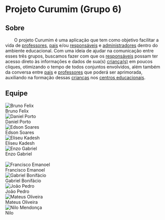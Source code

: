 # Projeto Curumim (Grupo 6)

## Sobre
&emsp;&emsp;O projeto Curumim é uma aplicação que tem como objetivo facilitar a vida de [professores](./base/requisitos/modelagem/lexicos.md/#lexico-professor), [pais](./base/requisitos/modelagem/lexicos.md/#lexico-pai) e/ou [responsáveis](./base/requisitos/modelagem/lexicos.md/#lexico-responsavel) e [administradores](./base/requisitos/modelagem/lexicos.md/#lexico-administrador) dentro do ambiente educacional. Com uma ideia de ajudar na comunicação entre esses três grupos, buscamos fazer com que os [responsáveis](./base/requisitos/modelagem/lexicos.md/#lexico-responsavel) possam ter acesso direto às informações e dados de sua(s) [criança(s)](./base/requisitos/modelagem/lexicos.md/#lexico-crianca) em poucos cliques, otimizando o tempo de todos conjuntos envolvidos, além também da conversa entre [pais](./base/requisitos/modelagem/lexicos.md/#lexico-pai) e [professores](./base/requisitos/modelagem/lexicos.md/#lexico-professor) que poderá ser aprimorada, auxiliando na formação dessas [crianças](./base/requisitos/modelagem/lexicos.md/#lexico-crianca) nos [centros educacionais](./base/requisitos/modelagem/lexicos.md/#lexico-centro-educacional). 

## Equipe

<div class="container">
	<div class="row">
		<div class="col-sm container-img">
       			<img src="https://avatars.githubusercontent.com/u/38890440?v=4" alt="Bruno Felix" class="img-thumbnail image">
        		<div class="middle">
            			<a href="https://github.com/Bruno-Felix" style="text-decoration:none">
                		<div class="text"> Bruno Felix </div>
				 </a>
        		</div>
    		</div>
		<div class="col-sm container-img">
       			<img src="https://avatars3.githubusercontent.com/u/48573556?s=400&u=e1d90cb87288030c0fcb57a9b537dd88a77e1525&v=4" alt="Daniel Porto" class="img-thumbnail image">
        		<div class="middle">
            			<a href="https://github.com/DanielPortods" style="text-decoration:none">
                		<div class="text"> Daniel Porto </div>
				 </a>
        		</div>
    		</div>
		<div class="col-sm container-img">
       			<img src="https://avatars.githubusercontent.com/u/39536164?v=4" alt="Edson Soares" class="img-thumbnail image">
        		<div class="middle">
            			<a href="https://github.com/edsondearaujo" style="text-decoration:none">
                		<div class="text"> Edson Soares </div>
				 </a>
        		</div>
    		</div>
		<div class="col-sm container-img">
       			<img src="https://avatars.githubusercontent.com/u/48720096?v=4" alt="Eliseu Kadesh" class="img-thumbnail image">
        		<div class="middle">
            			<a href="https://github.com/eliseukadesh67" style="text-decoration:none">
                		<div class="text"> Eliseu Kadesh </div>
				 </a>
        		</div>
    		</div>
		<div class="col-sm container-img">
       			<img src="https://avatars.githubusercontent.com/u/38733364?v=4" alt="Enzo Gabriel" class="img-thumbnail image">
        		<div class="middle">
            			<a href="https://github.com/enzoggqs"style="text-decoration:none">
                		<div class="text"> Enzo Gabriel </div>
				 </a>
        		</div>
    		</div>
	</div>
	<br>
	<div class="row">
		<div class="col-sm container-img">
       			<img src="https://avatars.githubusercontent.com/u/45334248?v=4" alt="Francisco Emanoel" class="img-thumbnail image">
        		<div class="middle">
            			<a href="https://github.com/francisco1code" style="text-decoration:none">
                		<div class="text"> Francisco Emanoel </div>
				 </a>
        		</div>
    		</div>
		<div class="col-sm container-img">
       			<img src="https://avatars.githubusercontent.com/u/58351486?v=4" alt="Gabriel Bonifácio" class="img-thumbnail image">
        		<div class="middle">
            			<a href="https://github.com/gabrielbpn" style="text-decoration:none">
                		<div class="text"> Gabriel Bonifácio </div>
				 </a>
        		</div>
    		</div>
		<div class="col-sm container-img">
       			<img src="https://avatars.githubusercontent.com/u/69908186?v=4" alt="João Pedro" class="img-thumbnail image">
        		<div class="middle">
            			<a href="https://github.com/Joao-Pedro-Moura" style="text-decoration:none">
                		<div class="text"> João Pedro </div>
				 </a>
        		</div>
    		</div>
		<div class="col-sm container-img">
       			<img src="https://avatars.githubusercontent.com/u/37383185?v=4" alt="Mateus Oliveira" class="img-thumbnail image">
        		<div class="middle">
            			<a href="https://github.com/omateusp" style="text-decoration:none">
                		<div class="text"> Mateus Oliveira </div>
				 </a>
        		</div>
    		</div>
		<div class="col-sm container-img">
       			<img src="https://avatars.githubusercontent.com/u/24305332?v=4" alt="Nilo Mendonça" class="img-thumbnail image">
        		<div class="middle">
            			<a href="https://github.com/NiloMendonca" style="text-decoration:none">
                		<div class="text"> Nilo </div>
				 </a>
        		</div>
    		</div>
	</div>
</div>
